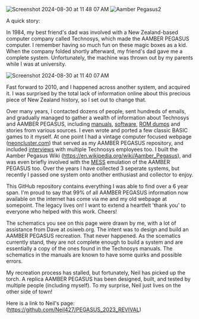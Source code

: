 
![Screenshot 2024-08-30 at 11 48 07 AM](https://github.com/user-attachments/assets/8b26752b-27a8-4d25-861a-bb9b2d95945c)
![Aamber Pegasus2](https://github.com/user-attachments/assets/d52fe277-1356-43d8-8c1f-e5e754066c58)



A quick story:

In 1984, my best friend's dad was involved with a New Zealand-based computer company called Technosys, which made the AAMBER PEGASUS computer. I remember having so much fun on these magic boxes as a kid. When the company folded shortly afterward, my friend's dad gave me a complete system. Unfortunately, the machine was thrown out by my parents while I was at university.

![Screenshot 2024-08-30 at 11 40 07 AM](https://github.com/user-attachments/assets/747b10c9-19d1-4bbf-b244-9aa0462e63c4)


Fast forward to 2010, and I happened across another system, and acquired it. I was surprised by the total lack of information online about this precious piece of New Zealand history, so I set out to change that. 

Over many years, I contacted dozens of people, sent hundreds of emails, and gradually managed to gather a wealth of information about Technosys and AAMBER PEGASUS, including [manuals](https://web.archive.org/web/20160706190959/http://www.neoncluster.com/aamber_pegasus/documentation.html), [software](https://web.archive.org/web/20171018051105/http://www.neoncluster.com/aamber_pegasus/software_list.html), [ROM dumps](https://web.archive.org/web/20171018051105/http://www.neoncluster.com/aamber_pegasus/software_list.html) and stories from various sources. I even wrote and ported a few classic BASIC games to it myself. At one point I had a vintage computer focused webpage ([neoncluster.com](https://web.archive.org/web/20170226125438/http://www.neoncluster.com/aamber_pegasus/aamber_pegasus.html)) that served as my AAMBER PEGASUS repository, and included [interviews](https://web.archive.org/web/20160706190954/http://www.neoncluster.com/aamber_pegasus/bio.html) with multiple Technosys employees too. I built the Aamber Pegasus Wiki (https://en.wikipedia.org/wiki/Aamber_Pegasus), and was even briefly involved with the [MESS](https://web.archive.org/web/20160706191005/http://www.neoncluster.com/aamber_pegasus/mess.html) emulation of the AAMBER PEGASUS too.
Over the years I have collected 3 seperate systems, but recently I passed one system onto another enthusiast and collector to enjoy.



This GitHub repository contains everything I was able to find over a 6 year span. I'm proud to say that 99% of all AAMBER PEGASUS information now available on the internet has come via me and my old webpage at somepoint. The legacy lives on! I want to extend a heartfelt 'thank you' to everyone who helped with this work. Cheers!

The schematics you see on this page were drawn by me, with a lot of assistance from Dave at osiweb.org. The intent was to design and build an AAMBER PEGASUS recreation. That never happened. As the scematics currently stand, they are not complete enough to build a system and are essentially a copy of the ones found in the Technosys manuals. The schematics in the manuals are known to have some quirks and possible errors.

My recreation process has stalled, but fortunately, Neil has picked up the torch. A replica AAMBER PEGASUS has been designed, built, and tested by multiple people (including myself). To my surprise, Neil just lives on the other side of town!

Here is a link to Neil's page:
(https://github.com/Neil427/PEGASUS_2023_REVIVAL)

